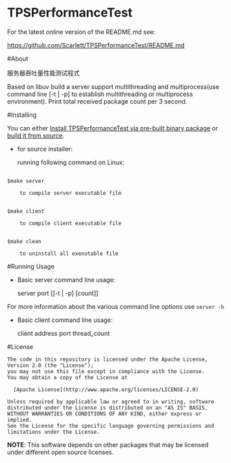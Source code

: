 # TPSPerformanceTest

For the latest online version of the README.md see:
    
  https://github.com/Scarlett/TPSPerformanceTest/README.md

#About

服务器吞吐量性能测试程式

Based on libuv build a server support multithreading and multiprocess(use command line  [-t | -p] to establish multithreading or multiprocess environment). Print total received package count per 3 second.

#Installing 

You can either [Install TPSPerformanceTest via pre-built binary package](https://github.com/Scarlett/TPSPerformanceTest/bin) or [build it from source](https://github.com/ScarlettCanaan/TPSPerformance/src).

-    for source installer:

        running following command on Linux:
<pre><code>
$make server
</code></pre>
        to compile server executable file
<pre><code>
$make client
</code></pre>
        to compile client executable file
<pre><code>
$make clean
</code></pre>
        to uninstall all exexutable file


#Running Usage

-   Basic server command line usage:

    server port [[-t | -p] [count]]

For more information about the various command line options use `server -h` 

-   Basic client command line usage:

    client address port thread_count

#License

    The code in this repository is licensed under the Apache License, Version 2.0 (the "License");
    you may not use this file except in compliance with the License.
    You may obtain a copy of the License at

      [Apache License](http://www.apache.org/licenses/LICENSE-2.0)

    Unless required by applicable law or agreed to in writing, software
    distributed under the License is distributed on an "AS IS" BASIS,
    WITHOUT WARRANTIES OR CONDITIONS OF ANY KIND, either express or implied.
    See the License for the specific language governing permissions and
    limitations under the License.

**NOTE**: This software depends on other packages that may be licensed under different open source licenses.

